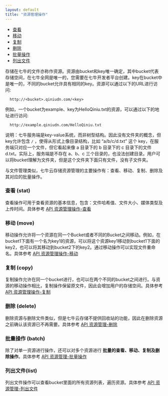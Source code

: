 ```yaml
---
layout: default
title: "资源管理操作"
---
```



- [查看](#stat)
- [移动](#move)
- [复制](#copy)
- [删除](#delete)
- [批量操作](#batch)
- [列出文件](#list)

存储在七牛的文件亦称作资源。资源由bucket和key唯一确定，其中bucket代表存储空间，在七牛全网是唯一的，您需要在七牛开发者平台创建。key在bucket中是唯一的，不同的bucket允许具有相同的key。资源可以通过以下的URL进行访问:

```
  http://<bucket>.qiniudn.com/<key>
```

例如，一个bucket为example、key为HelloQiniu.txt的资源，可以通过以下的地址进行访问:

```
  http://example.qiniudn.com/HelloQiniu.txt
```

说明：七牛服务端是key-value系统，而非树型结构。因此没有文件夹的概念，但key允许包含 `/` ，使得从形式上像目录结构，比如 “a/b/c/d.txt” 这个 key，在服务端只对应一个文件，但它看起来像 a 目录下的 b 目录下的 c 目录下的文件 d.txt。实际上，服务端是不存在 a、b、c 三个目录的，也没法创建目录。用户可以将bucket理解为文件夹，但是这个文件夹下面只有文件，没有子文件夹。

与文件管理类似，七牛云存储资源管理的主要操作有：查看、移动、复制、删除及其对应的批量操作。

<a name="stat"></a>
### 查看 (stat)

查看操作可用于查看资源的基本信息，包含：文件哈希值、文件大小、媒体类型及上传时间。具体参考 [API 资源管理操作-查看](/api/rs.html#stat)

<a name="move"></a>
### 移动 (move)

移动操作允许将一个资源在同一个Bucket或者不同的Bucket之间移动。例如，在bucket1下面有一个名为key1的资源，可以将这个资源key1移动到bucket1下面的key2，也可以将其移动到bucket2下的key2。通过移动操作可以实现文件重命名。具体参考 [API 资源管理操作-移动](/api/rs.html#move)

<a name="copy"></a>
### 复制 (copy)

复制操作允许在同一个bucket进行，也可以在两个不同的bucket之间进行。与资源的移动操作相比，复制操作保留原文件，因此会增加用户的存储空间。具体参考 [API 资源管理操作-复制](/api/rs.html#copy)

<a name="delete"></a>
### 删除 (delete)

删除资源与删除文件类似，但是七牛云存储不提供回收站的功能，因此在删除资源之前确认该资源已不再需要。具体参考 [API 资源管理-删除](/api/rs.html#delete)

<a name="batch"></a>
### 批量操作 (batch)

除了对单一资源进行操作，还可以对多个资源进行 <b>批量的查看、移动、复制及删除操作</b>。具体参考 [API 资源管理-批量操作](/api/rs.html#batch)

<a name="list"></a>
### 列出文件(list)

列出文件操作可以查看bucket里面的所有资源列表，遍历资源。具体参考 [API 资源管理-列出文件](/api/rs.html#list)

